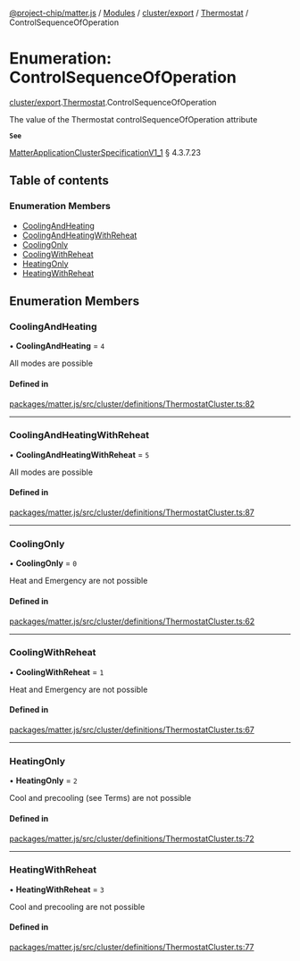 [@project-chip/matter.js](../README.md) / [Modules](../modules.md) / [cluster/export](../modules/cluster_export.md) / [Thermostat](../modules/cluster_export.Thermostat.md) / ControlSequenceOfOperation

# Enumeration: ControlSequenceOfOperation

[cluster/export](../modules/cluster_export.md).[Thermostat](../modules/cluster_export.Thermostat.md).ControlSequenceOfOperation

The value of the Thermostat controlSequenceOfOperation attribute

**`See`**

[MatterApplicationClusterSpecificationV1_1](../interfaces/spec_export.MatterApplicationClusterSpecificationV1_1.md) § 4.3.7.23

## Table of contents

### Enumeration Members

- [CoolingAndHeating](cluster_export.Thermostat.ControlSequenceOfOperation.md#coolingandheating)
- [CoolingAndHeatingWithReheat](cluster_export.Thermostat.ControlSequenceOfOperation.md#coolingandheatingwithreheat)
- [CoolingOnly](cluster_export.Thermostat.ControlSequenceOfOperation.md#coolingonly)
- [CoolingWithReheat](cluster_export.Thermostat.ControlSequenceOfOperation.md#coolingwithreheat)
- [HeatingOnly](cluster_export.Thermostat.ControlSequenceOfOperation.md#heatingonly)
- [HeatingWithReheat](cluster_export.Thermostat.ControlSequenceOfOperation.md#heatingwithreheat)

## Enumeration Members

### CoolingAndHeating

• **CoolingAndHeating** = ``4``

All modes are possible

#### Defined in

[packages/matter.js/src/cluster/definitions/ThermostatCluster.ts:82](https://github.com/project-chip/matter.js/blob/be83914/packages/matter.js/src/cluster/definitions/ThermostatCluster.ts#L82)

___

### CoolingAndHeatingWithReheat

• **CoolingAndHeatingWithReheat** = ``5``

All modes are possible

#### Defined in

[packages/matter.js/src/cluster/definitions/ThermostatCluster.ts:87](https://github.com/project-chip/matter.js/blob/be83914/packages/matter.js/src/cluster/definitions/ThermostatCluster.ts#L87)

___

### CoolingOnly

• **CoolingOnly** = ``0``

Heat and Emergency are not possible

#### Defined in

[packages/matter.js/src/cluster/definitions/ThermostatCluster.ts:62](https://github.com/project-chip/matter.js/blob/be83914/packages/matter.js/src/cluster/definitions/ThermostatCluster.ts#L62)

___

### CoolingWithReheat

• **CoolingWithReheat** = ``1``

Heat and Emergency are not possible

#### Defined in

[packages/matter.js/src/cluster/definitions/ThermostatCluster.ts:67](https://github.com/project-chip/matter.js/blob/be83914/packages/matter.js/src/cluster/definitions/ThermostatCluster.ts#L67)

___

### HeatingOnly

• **HeatingOnly** = ``2``

Cool and precooling (see Terms) are not possible

#### Defined in

[packages/matter.js/src/cluster/definitions/ThermostatCluster.ts:72](https://github.com/project-chip/matter.js/blob/be83914/packages/matter.js/src/cluster/definitions/ThermostatCluster.ts#L72)

___

### HeatingWithReheat

• **HeatingWithReheat** = ``3``

Cool and precooling are not possible

#### Defined in

[packages/matter.js/src/cluster/definitions/ThermostatCluster.ts:77](https://github.com/project-chip/matter.js/blob/be83914/packages/matter.js/src/cluster/definitions/ThermostatCluster.ts#L77)
